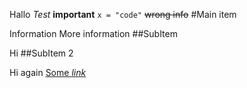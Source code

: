 Hallo _Test_ **important** ```x = "code"``` ~~wrong info~~ #Main item

Information
 More information
 ##SubItem

Hi ##SubItem 2

Hi again [Some _link_](file1)